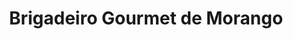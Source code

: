 ---
title: Brigadeiro Gourmet de Morango
description: 
category: Brigadeiros
subcategory: Gourmet
flavor: Morango
price: 4.99
---